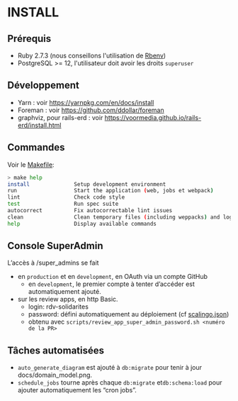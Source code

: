 # INSTALL

## Prérequis

- Ruby 2.7.3 (nous conseillons l'utilisation de [Rbenv](https://github.com/rbenv/rbenv-installer#rbenv-installer--doctor-scripts))
- PostgreSQL >= 12, l'utilisateur doit avoir les droits `superuser`

## Développement

- Yarn : voir https://yarnpkg.com/en/docs/install
- Foreman : voir https://github.com/ddollar/foreman
- graphviz, pour rails-erd : voir https://voormedia.github.io/rails-erd/install.html

## Commandes

Voir le [Makefile](Makefile):

```bash
> make help
install              Setup development environment
run                  Start the application (web, jobs et webpack)
lint                 Check code style
test                 Run spec suite
autocorrect          Fix autocorrectable lint issues
clean                Clean temporary files (including weppacks) and logs
help                 Display available commands
```

## Console SuperAdmin

L’accès à /super_admins se fait 
* en `production` et en `development`, en OAuth via un compte GitHub
  * en `development`, le premier compte à tenter d’accéder est automatiquement ajouté.
* sur les review apps, en http Basic.
  * login: rdv-solidarites
  * password: défini automatiquement au déploiement (cf [scalingo.json](scalingo.json))
  * obtenu avec `scripts/review_app_super_admin_password.sh <numéro de la PR>`

## Tâches automatisées

* `auto_generate_diagram` est ajouté à `db:migrate` pour tenir à jour docs/domain_model.png.
* `schedule_jobs` tourne après chaque `db:migrate` et`db:schema:load` pour ajouter automatiquement les “cron jobs”.
